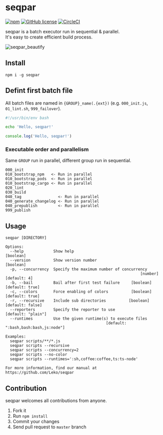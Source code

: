 # seqpar
[![npm](https://img.shields.io/npm/v/seqpar.svg)](https://www.npmjs.com/package/seqpar)
[![GitHub license](https://img.shields.io/github/license/Leko/seqpar.svg)](https://github.com/Leko/seqpar/blob/master/LICENSE)
[![CircleCI](https://circleci.com/gh/Leko/seqpar/tree/master.svg?style=svg)](https://circleci.com/gh/Leko/seqpar/tree/master)

seqpar is a batch executor run in sequential &amp; parallel.  
It's easy to create efficient build process.

![seqpar_beautify](https://user-images.githubusercontent.com/1424963/37290004-8183a70e-264e-11e8-9a00-e723715a6e60.gif)

## Install
```
npm i -g seqpar
```

## Defint first batch file
All batch files are named in `{GROUP}_name(.{ext})` (e.g. `000_init.js`, `01_lint.sh`, `999_failover`).

```sh
#!/usr/bin/env bash

echo 'Hello, seqpar!'
```

```js
console.log('Hello, seqpar!')
```

### Executable order and parallelism
Same `GROUP` run in parallel, different group run in sequential.

```
000_init
010_bootstrap_npm   <- Run in parallel
010_bootstrap_pods  <- Run in parallel
010_bootstrap_cargo <- Run in parallel
020_lint
030_build
040_tag                <- Run in parallel
040_generate_changelog <- Run in parallel
040_prepublish         <- Run in parallel
999_publish
```

## Usage
```
seqpar [DIRECTORY]

Options:
  --help             Show help                                         [boolean]
  --version          Show version number                               [boolean]
  -p, --concurrency  Specify the maximum number of concurrency
                                                           [number] [default: 4]
  -b, --bail         Bail after first test failure     [boolean] [default: true]
  -c, --colors       Force enabling of colors          [boolean] [default: true]
  -r, --recursive    Include sub directories          [boolean] [default: false]
  --reporters        Specify the reporter to use              [default: "plain"]
  --runtimes         Use the given runtime(s) to execute files
                                            [default: ":bash,bash:bash,js:node"]

Examples:
  seqpar scripts/**/*.js
  seqpar scripts --recursive
  seqpar scripts --concurrency=2
  seqpar scripts --no-color
  seqpar scripts --runtimes=':sh,coffee:coffee,ts:ts-node'

For more information, find our manual at https://github.com/Leko/seqpar
```

## Contribution
seqpar welcomes all contributions from anyone.

1. Fork it
1. Run `npm install`
1. Commit your changes
1. Send pull request to `master` branch
